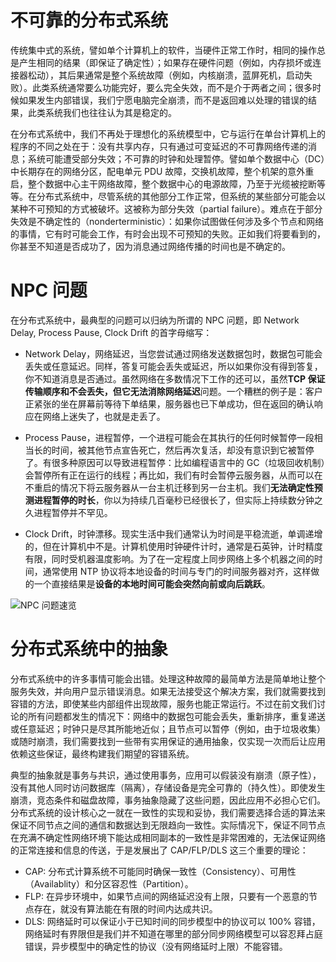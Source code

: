 # 不可靠的分布式系统

传统集中式的系统，譬如单个计算机上的软件，当硬件正常工作时，相同的操作总是产生相同的结果（即保证了确定性）；如果存在硬件问题（例如，内存损坏或连接器松动），其后果通常是整个系统故障（例如，内核崩溃，蓝屏死机，启动失败）。此类系统通常要么功能完好，要么完全失效，而不是介于两者之间；很多时候如果发生内部错误，我们宁愿电脑完全崩溃，而不是返回难以处理的错误的结果，此类系统我们也往往认为其是稳定的。

在分布式系统中，我们不再处于理想化的系统模型中，它与运行在单台计算机上的程序的不同之处在于：没有共享内存，只有通过可变延迟的不可靠网络传递的消息；系统可能遭受部分失效；不可靠的时钟和处理暂停。譬如单个数据中心（DC）中长期存在的网络分区，配电单元 PDU 故障，交换机故障，整个机架的意外重启，整个数据中心主干网络故障，整个数据中心的电源故障，乃至于光缆被挖断等等。在分布式系统中，尽管系统的其他部分工作正常，但系统的某些部分可能会以某种不可预知的方式被破坏。这被称为部分失效（partial failure）。难点在于部分失效是不确定性的（nonderterministic）：如果你试图做任何涉及多个节点和网络的事情，它有时可能会工作，有时会出现不可预知的失败。正如我们将要看到的，你甚至不知道是否成功了，因为消息通过网络传播的时间也是不确定的。

# NPC 问题

在分布式系统中，最典型的问题可以归纳为所谓的 NPC 问题，即 Network Delay, Process Pause, Clock Drift 的首字母缩写：

- Network Delay，网络延迟，当您尝试通过网络发送数据包时，数据包可能会丢失或任意延迟。同样，答复可能会丢失或延迟，所以如果你没有得到答复，你不知道消息是否通过。虽然网络在多数情况下工作的还可以，虽然**TCP 保证传输顺序和不会丢失，但它无法消除网络延迟**问题。一个糟糕的例子是：客户正紧张的坐在屏幕前等待下单结果，服务器也已下单成功，但在返回的确认响应在网络上迷失了，也就是走丢了。

- Process Pause，进程暂停，一个进程可能会在其执行的任何时候暂停一段相当长的时间，被其他节点宣告死亡，然后再次复活，却没有意识到它被暂停了。有很多种原因可以导致进程暂停：比如编程语言中的 GC（垃圾回收机制）会暂停所有正在运行的线程；再比如，我们有时会暂停云服务器，从而可以在不重启的情况下将云服务器从一台主机迁移到另一台主机。我们**无法确定性预测进程暂停的时长**，你以为持续几百毫秒已经很长了，但实际上持续数分钟之久进程暂停并不罕见。

- Clock Drift，时钟漂移。现实生活中我们通常认为时间是平稳流逝，单调递增的，但在计算机中不是。计算机使用时钟硬件计时，通常是石英钟，计时精度有限，同时受机器温度影响。为了在一定程度上同步网络上多个机器之间的时间，通常使用 NTP 协议将本地设备的时间与专门的时间服务器对齐，这样做的一个直接结果是**设备的本地时间可能会突然向前或向后跳跃**。

![NPC 问题速览](https://pic.imgdb.cn/item/606bde378322e6675c603e33.jpg)

# 分布式系统中的抽象

分布式系统中的许多事情可能会出错。处理这种故障的最简单方法是简单地让整个服务失效，并向用户显示错误消息。如果无法接受这个解决方案，我们就需要找到容错的方法，即使某些内部组件出现故障，服务也能正常运行。不过在前文我们讨论的所有问题都发生的情况下：网络中的数据包可能会丢失，重新排序，重复递送或任意延迟；时钟只是尽其所能地近似；且节点可以暂停（例如，由于垃圾收集）或随时崩溃，我们需要找到一些带有实用保证的通用抽象，仅实现一次而后让应用依赖这些保证，最终构建我们期望的容错系统。

典型的抽象就是事务与共识，通过使用事务，应用可以假装没有崩溃（原子性），没有其他人同时访问数据库（隔离），存储设备是完全可靠的（持久性）。即使发生崩溃，竞态条件和磁盘故障，事务抽象隐藏了这些问题，因此应用不必担心它们。分布式系统的设计核心之一就在一致性的实现和妥协，我们需要选择合适的算法来保证不同节点之间的通信和数据达到无限趋向一致性。实际情况下，保证不同节点在充满不确定性网络环境下能达成相同副本的一致性是非常困难的，无法保证网络的正常连接和信息的传送，于是发展出了 CAP/FLP/DLS 这三个重要的理论：

- CAP: 分布式计算系统不可能同时确保一致性（Consistency）、可用性（Availablity）和分区容忍性（Partition）。
- FLP: 在异步环境中，如果节点间的网络延迟没有上限，只要有一个恶意的节点存在，就没有算法能在有限的时间内达成共识。
- DLS: 网络延时可以保证小于已知时间的同步模型中的协议可以 100% 容错，网络延时有界限但是我们并不知道在哪里的部分同步网络模型可以容忍拜占庭错误，异步模型中的确定性的协议（没有网络延时上限）不能容错。

